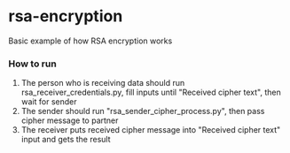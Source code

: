 # rsa-encryption
Basic example of how RSA encryption works

### How to run
1. The person who is receiving data should run rsa_receiver_credentials.py, fill inputs until "Received cipher text", then wait for sender
2. The sender should run "rsa_sender_cipher_process.py", then pass cipher message to partner
3. The receiver puts received cipher message into "Received cipher text" input and gets the result

